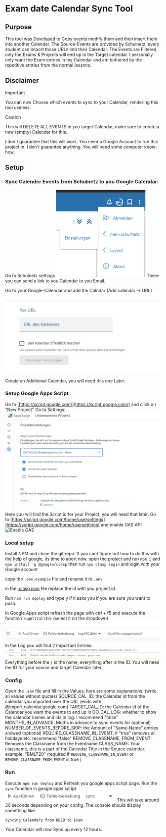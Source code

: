 # Exam date Calendar Sync Tool

## Purpose
This tool was Developed to Copy events modify them and then insert them into another Calendar.
The Source-Events are provided by Schulnetz, every student can Import those URLs into their Calendar.
The Events are Filtered, only the Exams & Projects will end up in the Target calendar.
I personally only want the Exam entries in my Calendar and am bothered by the repetitive entries from the normal lessons.

## Disclaimer
> [!IMPORTANT]
> You can now Choose which events to sync to your Calendar, rendering this tool useless.

> [!CAUTION]
> This will DELETE ALL EVENTS in you target Calendar, make sure to create a new (empty) Calendar for this.

I don't guarantee that this will work. You need a Google Account to run this project in.
I don't guarantee anything.
You will need some computer know-how.

## Setup

### Sync Calender Events from Schulnetz to you Google Calendar:
Go to Schulnetz settings
![... mein Schulnetz Einstellungen](./docs/assets/Screenshot_schulnetz_settings.png)
There you can send a link to you Calendar to you Email.

Go to your Google-Calendar and add the Calndar (Add calendar -> URL)
![Add calendar with URL](./docs/assets/Screenshot_add_cal.png)

Create an Additional Calendar, you will need this one Later.

### Setup Google Apps Script
Go to [https://script.google.com/](https://script.google.com/) and click on "New Project"
Go to Settings:
![Script ID](./docs/assets/Screenshot_new_GAS_project.png)
Here you will find the Script id for your Project, you will need that later.
Go to [https://script.google.com/home/usersettings](https://script.google.com/home/usersettings) and enable GAS API
![Enable GAS](https://user-images.githubusercontent.com/744973/54870967-a9135780-4d6a-11e9-991c-9f57a508bdf0.gif)

### Local setup
Install NPM and clone the git repo. If you cant figure out how to do this with the help of google, its time to abort now.
open the project and run `npm i`
and `npm install -g @google/clasp`
then run `npx clasp login` and login with your Google account

copy the `.env.example` file and rename it to `.env`

in the [.clasp.json](.clasp.json) file replace the id with you project id.

Run `npm run deploy` and type y if it asks you if you are sure you want to push.

In Google Apps script refresh the page with ctrl + f5 and execute the function `logAllCallIds` (select it on the dropdown)
![](./docs/assets/Screenshot_execute_gas.png)
In the Log you will find 2 Important Entries:
![](./docs/assets/Screenshot_GAS_log.png)
Everything before the `|` is the name, everything after is the ID. You will need the ID for your source and target Calendar later.

### Config
Open the `.env` file and fill in the Values, here are some explanations:
(write all values without quotes)
SOURCE_CAL_ID: the Calendar id from the calendar you imported over the URL (ends with @import.calendar.google.com)
TARGET_CAL_ID: the Calendar id of the Calendar you want the events to end up in
DO_CAL_LOG: whether to show the calendar names and ids in log. I recommend "false"
MONTHS_IN_ADVANCE: Moths in advance to sync events for (optional)
NUMBER_OF_EVENTS_BEFORE_SKIP: the Amount of "Same-Name" entries allowed (optional)
REQUIRE_CLASSNAME_IN_EVENT: if "true" removes all holidays etc. recommend "false"
REMOVE_CLASSNAME_FROM_EVENT: Removes the Classname from the Eventname
CLASS_NAME: Your classname, this is a part of the Calendar Title in the Source calendar. example: "BMLT20" (required if `REQUIRE_CLASSNAME_IN_EVENT` or `REMOVE_CLASSNAME_FROM_EVENT` is true )

### Run
Execute `npm run deploy` and Refresh you google apps script page.
Run the `sync` function in google apps script
![](./docs/assets/Screenshot_gas_sync.png)
This will take around 30 seconds depending on your config.
The console should display something like
```
Syncing Calenders from BBZB to Exam
```
Your Calendar will now Sync up every 12 hours.
